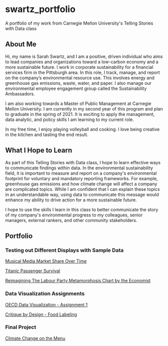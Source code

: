 # swartz_portfolio
A portfolio of my work from Carnegie Mellon University's Telling Stories with Data class

## About Me
Hi, my name is Sarah Swartz, and I am a positive, driven individual who aims to lead companies and organizations toward a low-carbon economy and a more sustainable future. I work in corporate sustainability for a financial services firm in the Pittsburgh area. In this role, I track, manage, and report on the company’s environmental resource use. This involves energy and greenhouse gas emissions, waste, water, and paper. I also manage our environmental employee engagement group called the Sustainability Ambassadors.  

I am also working towards a Master of Public Management at Carnegie Mellon University. I am currently in my second year of this program and plan to graduate in the spring of 2021. It is exciting to apply the management, data analytic, and policy skills I am learning to my current role.  

In my free time, I enjoy playing volleyball and cooking.  I love being creative in the kitchen and tasting the end result.

## What I Hope to Learn
As part of this Telling Stories with Data class, I hope to learn effective ways to communicate findings within data. In the environmental sustainability field, it is important to measure and report on a company's environmental footprint for voluntary and mandatory reporting  frameworks. For example, greenhouse gas emissions and how climate change will affect a company are complicated topics. While I am confident that I can explain these topics in an understandable way, using data to communicate this message would enhance my ability to drive action for a more sustainable future.  

I hope to use the skills I learn in this class to better communicate the story of my company's environmental progress to my colleagues, senior managers, external rankers, and other community stakeholders. 

## Portfolio

### Testing out Different Displays with Sample Data
[Musical Media Market Share Over Time](https://sarahswa.github.io/swartz_portfolio/musicexample)

[Titanic Passenger Survival](https://sarahswa.github.io/swartz_portfolio/titanicpass)  

[Reimagining The Labour Party Metamorphosis Chart by the Economist](https://sarahswa.github.io/swartz_portfolio/facebooklikes)  

### Data Visualization Assignments

[OECD Data Visualization - Assignment 1](https://sarahswa.github.io/swartz_portfolio/datavis1) 

[Critique by Design - Food Labeling](https://sarahswa.github.io/swartz_portfolio/Foodlabel)  

### Final Project 
[Climate Change on the Menu](https://sarahswa.github.io/swartz_portfolio/climatechangeandfood)  

